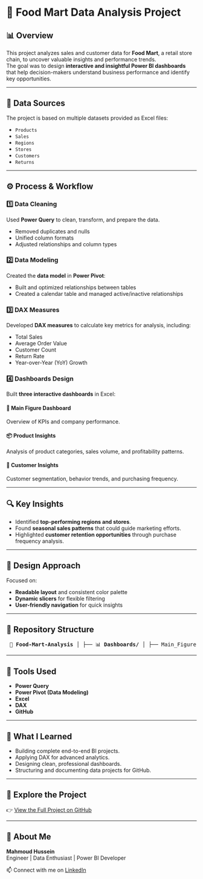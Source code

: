# 🛒 Food Mart Data Analysis Project  

## 📊 Overview  
This project analyzes sales and customer data for **Food Mart**, a retail store chain, to uncover valuable insights and performance trends.  
The goal was to design **interactive and insightful Power BI dashboards** that help decision-makers understand business performance and identify key opportunities.  

---

## 🧩 Data Sources  
The project is based on multiple datasets provided as Excel files:  
- `Products`  
- `Sales`  
- `Regions`  
- `Stores`  
- `Customers`  
- `Returns`  

---

## ⚙️ Process & Workflow  

### 1️⃣ Data Cleaning  
Used **Power Query** to clean, transform, and prepare the data.  
- Removed duplicates and nulls  
- Unified column formats  
- Adjusted relationships and column types  

### 2️⃣ Data Modeling  
Created the **data model** in **Power Pivot**:  
- Built and optimized relationships between tables  
- Created a calendar table and managed active/inactive relationships  

### 3️⃣ DAX Measures  
Developed **DAX measures** to calculate key metrics for analysis, including:  
- Total Sales  
- Average Order Value  
- Customer Count  
- Return Rate  
- Year-over-Year (YoY) Growth  

### 4️⃣ Dashboards Design  
Built **three interactive dashboards** in Excel:  

#### 📌 Main Figure Dashboard  
Overview of KPIs and company performance.  

#### 📦 Product Insights  
Analysis of product categories, sales volume, and profitability patterns.  

#### 👥 Customer Insights  
Customer segmentation, behavior trends, and purchasing frequency.  

---

## 🔍 Key Insights  
- Identified **top-performing regions and stores**.  
- Found **seasonal sales patterns** that could guide marketing efforts.  
- Highlighted **customer retention opportunities** through purchase frequency analysis.  

---

## 🎨 Design Approach  
Focused on:  
- **Readable layout** and consistent color palette  
- **Dynamic slicers** for flexible filtering  
- **User-friendly navigation** for quick insights  

---

## 📁 Repository Structure
<pre> 📁 <b>Food-Mart-Analysis</b> │ ├── 📊 <b>Dashboards/</b> │ ├── Main_Figures_Dashboard.png │ ├── Product_Insights_Dashboard.png │ ├── Customer_Insights_Dashboard.png │ ├── 📂 <b>Data/</b> │ ├── products.xlsx │ ├── sales.xlsx │ ├── regions.xlsx │ ├── stores.xlsx │ ├── customers.xlsx │ ├── returns.xlsx │ ├── 📄 FoodMart_Report.pbix ├── 📄 README.md </pre>


---

## 🚀 Tools Used    
- **Power Query**  
- **Power Pivot (Data Modeling)**  
- **Excel**  
- **DAX**  
- **GitHub**  

---

## 🧠 What I Learned  
- Building complete end-to-end BI projects.  
- Applying DAX for advanced analytics.  
- Designing clean, professional dashboards.  
- Structuring and documenting data projects for GitHub.  

---

## 🔗 Explore the Project  
👉 [View the Full Project on GitHub](https://github.com/mahmoudhussein123/Food-Mart-Analysis)  

---

## 🙌 About Me  
**Mahmoud Hussein**  
Engineer | Data Enthusiast | Power BI Developer  

📫 Connect with me on [LinkedIn](https://www.linkedin.com/in/mahmoud-hussein-b3211b312/)  
